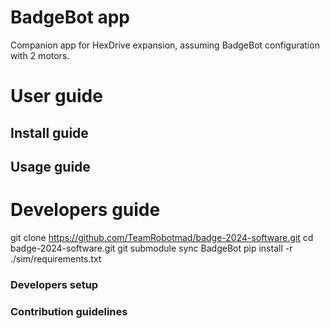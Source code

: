 # BadgeBot app

Companion app for HexDrive expansion, assuming BadgeBot configuration with 2 motors.

# User guide

## Install guide

## Usage guide

# Developers guide

git clone https://github.com/TeamRobotmad/badge-2024-software.git
cd badge-2024-software.git
git submodule sync BadgeBot
pip install -r ./sim/requirements.txt

### Developers setup

### Contribution guidelines
